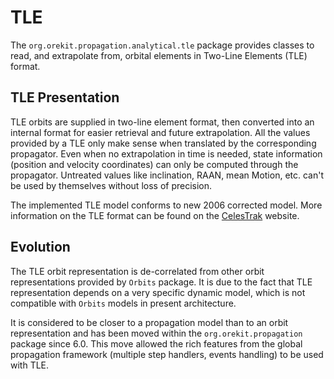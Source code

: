 <!--- Copyright 2002-2023 CS GROUP
  Licensed under the Apache License, Version 2.0 (the "License");
  you may not use this file except in compliance with the License.
  You may obtain a copy of the License at
  
    http://www.apache.org/licenses/LICENSE-2.0
  
  Unless required by applicable law or agreed to in writing, software
  distributed under the License is distributed on an "AS IS" BASIS,
  WITHOUT WARRANTIES OR CONDITIONS OF ANY KIND, either express or implied.
  See the License for the specific language governing permissions and
  limitations under the License.
-->

# TLE

The `org.orekit.propagation.analytical.tle` package provides classes to read, and
extrapolate from, orbital elements in Two-Line Elements (TLE) format.

## TLE Presentation

TLE orbits are supplied in two-line element format, then converted 
into an internal format for easier retrieval and future extrapolation.
All the values provided by a TLE only make sense when translated by the corresponding
propagator. Even when no extrapolation in time is needed, state information 
(position and velocity coordinates) can only be computed through the propagator. 
Untreated values like inclination, RAAN, mean Motion, etc. can't be used by 
themselves without loss of precision.

The implemented TLE model conforms to new 2006 corrected model.
More information on the TLE format can be found on the
[CelesTrak](https://www.celestrak.com/) website.

## Evolution

The TLE orbit representation is de-correlated from other orbit representations 
provided by `Orbits` package. It is due to the fact that TLE representation depends on 
a very specific dynamic model, which is not compatible with `Orbits` models in present 
architecture.

It is considered to be closer to a propagation model than to an orbit representation and
has been moved within the `org.orekit.propagation` package since 6.0. This move allowed the
rich features from the global propagation framework (multiple step handlers, events
handling) to be used with TLE.
